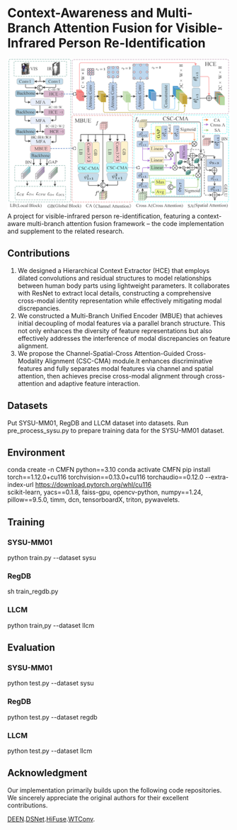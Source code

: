 # Context-Awareness and Multi-Branch Attention Fusion for Visible-Infrared Person Re-Identification
![](assets/hmcl3.jpg)
A  project for visible-infrared person re-identification, featuring a context-aware multi-branch attention fusion framework – the code implementation and supplement to the related research.
## Contributions
1. We designed a Hierarchical Context Extractor (HCE) that employs dilated convolutions and residual structures to model relationships between human body parts using lightweight parameters. It collaborates with ResNet to extract local details, constructing a comprehensive cross-modal identity representation while effectively mitigating modal discrepancies.
2. We constructed a Multi-Branch Unified Encoder (MBUE) that achieves initial decoupling of modal features via a parallel branch structure. This not only enhances the diversity of feature representations but also effectively addresses the interference of modal discrepancies on feature alignment.
3. We propose the Channel-Spatial-Cross Attention-Guided Cross-Modality Alignment (CSC-CMA) module.It enhances discriminative features and fully separates modal features via channel and spatial attention, then achieves precise cross-modal alignment through cross-attention and adaptive feature interaction.

## Datasets
Put SYSU-MM01, RegDB and LLCM dataset into datasets. Run pre_process_sysu.py to prepare training data for the SYSU-MM01 dataset.

## Environment
conda create -n CMFN python==3.10
conda activate CMFN
pip install torch==1.12.0+cu116 torchvision==0.13.0+cu116 torchaudio==0.12.0 --extra-index-url https://download.pytorch.org/whl/cu116  
scikit-learn, yacs==0.1.8, faiss-gpu, opencv-python, numpy==1.24, pillow==9.5.0, timm, dcn, tensorboardX, triton, pywavelets.
## Training
### SYSU-MM01
python train.py --dataset sysu

### RegDB
sh train_regdb.py

### LLCM
python train,py --dataset llcm
## Evaluation
### SYSU-MM01
python test.py --dataset sysu

### RegDB
python test.py --dataset regdb

### LLCM
python test.py --dataset llcm

## Acknowledgment
Our implementation primarily builds upon the following code repositories. We sincerely appreciate the original authors for their excellent contributions.

[DEEN](https://github.com/ZYK100/LLCM).[DSNet](https://github.com/takaniwa/DSNet).[HiFuse](https://github.com/huoxiangzuo/HiFuse).[WTConv](https://github.com/BGU-CS-VIL/WTConv).
